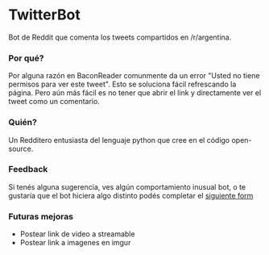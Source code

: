 # TwitterBot

Bot de Reddit que comenta los tweets compartidos en /r/argentina.


### Por qué?
Por alguna razón en BaconReader comunmente da un error "Usted no tiene permisos para ver este tweet". Esto se soluciona fácil refrescando la página.
Pero aún más fácil es no tener que abrir el link y directamente ver el tweet como un comentario.

### Quién?
Un Redditero entusiasta del lenguaje python que cree en el código open-source.

### Feedback
Si tenés alguna sugerencia, ves algún comportamiento inusual bot, o te gustaría que el bot hiciera algo distinto podés completar el [siguiente form](https://docs.google.com/forms/d/e/1FAIpQLSd5MkOrULTiVjjFWCqAXkJFvVU034vE44l19ot72rxYqE096Q/viewform)

### Futuras mejoras
* Postear link de video a streamable
* Postear link a imagenes en imgur
